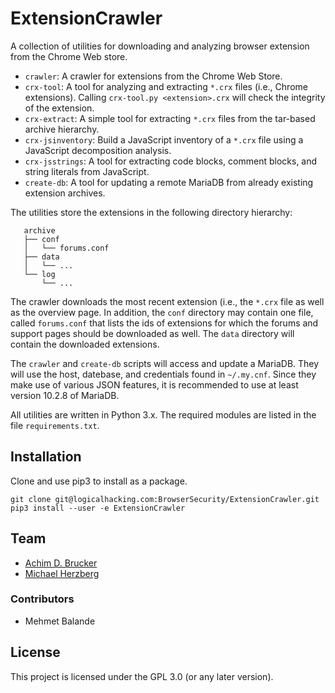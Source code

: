 # ExtensionCrawler

A collection of utilities for downloading and analyzing browser
extension from the Chrome Web store.

* `crawler`: A crawler for extensions from the Chrome Web Store.
* `crx-tool`: A tool for analyzing and extracting `*.crx` files
  (i.e., Chrome extensions). Calling `crx-tool.py <extension>.crx`
  will check the integrity of the extension.
* `crx-extract`: A simple tool for extracting `*.crx` files from the
   tar-based archive hierarchy.
* `crx-jsinventory`: Build a JavaScript inventory of a `*.crx` file using a
                   JavaScript decomposition analysis.
* `crx-jsstrings`: A tool for extracting code blocks, comment blocks, and
                 string literals from JavaScript.
* `create-db`: A tool for updating a remote MariaDB from already
   existing extension archives.

The utilities store the extensions in the following directory
hierarchy:

```shell
   archive
   ├── conf
   │   └── forums.conf
   ├── data
   │   └── ...
   └── log
       └── ...
```

The crawler downloads the most recent extension (i.e., the `*.crx`
file as well as the overview page. In addition, the `conf` directory
may contain one file, called `forums.conf` that lists the ids of
extensions for which the forums and support pages should be downloaded
as well. The `data` directory will contain the downloaded extensions.

The `crawler` and `create-db` scripts will access and update a MariaDB.
They will use the host, datebase, and credentials found in `~/.my.cnf`.
Since they make use of various JSON features, it is recommended to use at
least version 10.2.8 of MariaDB.

All utilities are written in Python 3.x. The required modules are listed
in the file `requirements.txt`.

## Installation

Clone and use pip3 to install as a package.

```shell
git clone git@logicalhacking.com:BrowserSecurity/ExtensionCrawler.git
pip3 install --user -e ExtensionCrawler
```

## Team

* [Achim D. Brucker](http://www.brucker.ch/)
* [Michael Herzberg](http://www.dcs.shef.ac.uk/cgi-bin/makeperson?M.Herzberg)

### Contributors

* Mehmet Balande

## License

This project is licensed under the GPL 3.0 (or any later version).
